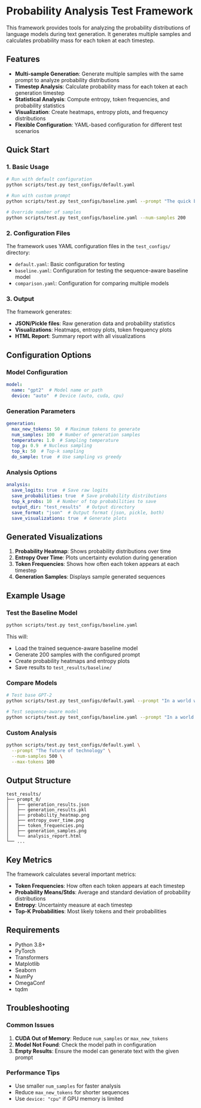 # Probability Analysis Test Framework

This framework provides tools for analyzing the probability distributions of language models during text generation. It generates multiple samples and calculates probability mass for each token at each timestep.

## Features

- **Multi-sample Generation**: Generate multiple samples with the same prompt to analyze probability distributions
- **Timestep Analysis**: Calculate probability mass for each token at each generation timestep
- **Statistical Analysis**: Compute entropy, token frequencies, and probability statistics
- **Visualization**: Create heatmaps, entropy plots, and frequency distributions
- **Flexible Configuration**: YAML-based configuration for different test scenarios

## Quick Start

### 1. Basic Usage

```bash
# Run with default configuration
python scripts/test.py test_configs/default.yaml

# Run with custom prompt
python scripts/test.py test_configs/baseline.yaml --prompt "The quick brown fox"

# Override number of samples
python scripts/test.py test_configs/baseline.yaml --num-samples 200
```

### 2. Configuration Files

The framework uses YAML configuration files in the `test_configs/` directory:

- `default.yaml`: Basic configuration for testing
- `baseline.yaml`: Configuration for testing the sequence-aware baseline model
- `comparison.yaml`: Configuration for comparing multiple models

### 3. Output

The framework generates:

- **JSON/Pickle files**: Raw generation data and probability statistics
- **Visualizations**: Heatmaps, entropy plots, token frequency plots
- **HTML Report**: Summary report with all visualizations

## Configuration Options

### Model Configuration
```yaml
model:
  name: "gpt2"  # Model name or path
  device: "auto"  # Device (auto, cuda, cpu)
```

### Generation Parameters
```yaml
generation:
  max_new_tokens: 50  # Maximum tokens to generate
  num_samples: 100  # Number of generation samples
  temperature: 1.0  # Sampling temperature
  top_p: 0.9  # Nucleus sampling
  top_k: 50  # Top-k sampling
  do_sample: true  # Use sampling vs greedy
```

### Analysis Options
```yaml
analysis:
  save_logits: true  # Save raw logits
  save_probabilities: true  # Save probability distributions
  top_k_probs: 10  # Number of top probabilities to save
  output_dir: "test_results"  # Output directory
  save_format: "json"  # Output format (json, pickle, both)
  save_visualizations: true  # Generate plots
```

## Generated Visualizations

1. **Probability Heatmap**: Shows probability distributions over time
2. **Entropy Over Time**: Plots uncertainty evolution during generation
3. **Token Frequencies**: Shows how often each token appears at each timestep
4. **Generation Samples**: Displays sample generated sequences

## Example Usage

### Test the Baseline Model
```bash
python scripts/test.py test_configs/baseline.yaml
```

This will:
- Load the trained sequence-aware baseline model
- Generate 200 samples with the configured prompt
- Create probability heatmaps and entropy plots
- Save results to `test_results/baseline/`

### Compare Models
```bash
# Test base GPT-2
python scripts/test.py test_configs/default.yaml --prompt "In a world where AI"

# Test sequence-aware model
python scripts/test.py test_configs/baseline.yaml --prompt "In a world where AI"
```

### Custom Analysis
```bash
python scripts/test.py test_configs/default.yaml \
  --prompt "The future of technology" \
  --num-samples 500 \
  --max-tokens 100
```

## Output Structure

```
test_results/
├── prompt_0/
│   ├── generation_results.json
│   ├── generation_results.pkl
│   ├── probability_heatmap.png
│   ├── entropy_over_time.png
│   ├── token_frequencies.png
│   ├── generation_samples.png
│   └── analysis_report.html
└── ...
```

## Key Metrics

The framework calculates several important metrics:

- **Token Frequencies**: How often each token appears at each timestep
- **Probability Means/Stds**: Average and standard deviation of probability distributions
- **Entropy**: Uncertainty measure at each timestep
- **Top-K Probabilities**: Most likely tokens and their probabilities

## Requirements

- Python 3.8+
- PyTorch
- Transformers
- Matplotlib
- Seaborn
- NumPy
- OmegaConf
- tqdm

## Troubleshooting

### Common Issues

1. **CUDA Out of Memory**: Reduce `num_samples` or `max_new_tokens`
2. **Model Not Found**: Check the model path in configuration
3. **Empty Results**: Ensure the model can generate text with the given prompt

### Performance Tips

- Use smaller `num_samples` for faster analysis
- Reduce `max_new_tokens` for shorter sequences
- Use `device: "cpu"` if GPU memory is limited
